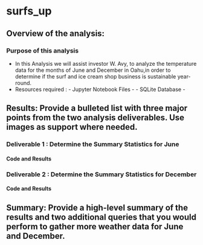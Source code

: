 # surfs_up
## Overview of the analysis: 
### Purpose of this analysis
 - In this Analysis we will assist investor W. Avy, to analyze the temperature data for the months of June and December in Oahu,in order to determine if the surf and ice cream shop business is sustainable year-round.
 - Resources required : 
        - Jupyter Notebook Files - 
        - SQLite Database - 

## Results: Provide a bulleted list with three major points from the two analysis deliverables. Use images as support where needed.
### Deliverable 1 : Determine the Summary Statistics for June
#### Code and Results

### Deliverable 2 : Determine the Summary Statistics for December
#### Code and Results

## Summary: Provide a high-level summary of the results and two additional queries that you would perform to gather more weather data for June and December.
